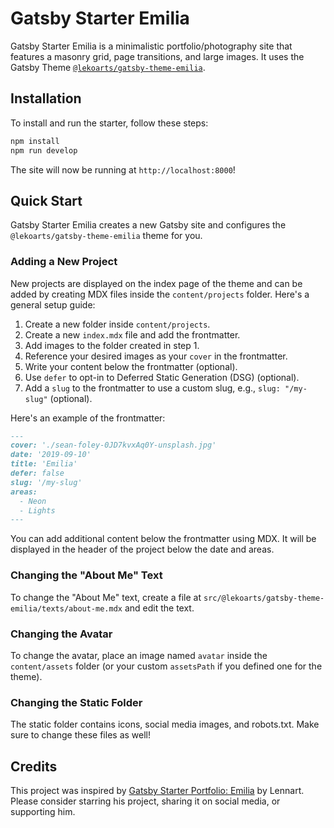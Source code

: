 # Gatsby Starter Emilia

Gatsby Starter Emilia is a minimalistic portfolio/photography site that features a masonry grid, page transitions, and large images. It uses the Gatsby Theme [`@lekoarts/gatsby-theme-emilia`](https://github.com/LekoArts/gatsby-themes/tree/main/themes/gatsby-theme-emilia).

## Installation

To install and run the starter, follow these steps:

```bash
npm install
npm run develop
```

The site will now be running at `http://localhost:8000`!

## Quick Start

Gatsby Starter Emilia creates a new Gatsby site and configures the `@lekoarts/gatsby-theme-emilia` theme for you.

### Adding a New Project

New projects are displayed on the index page of the theme and can be added by creating MDX files inside the `content/projects` folder. Here's a general setup guide:

1. Create a new folder inside `content/projects`.
2. Create a new `index.mdx` file and add the frontmatter.
3. Add images to the folder created in step 1.
4. Reference your desired images as your `cover` in the frontmatter.
5. Write your content below the frontmatter (optional).
6. Use `defer` to opt-in to Deferred Static Generation (DSG) (optional).
7. Add a `slug` to the frontmatter to use a custom slug, e.g., `slug: "/my-slug"` (optional).

Here's an example of the frontmatter:

```md
---
cover: './sean-foley-0JD7kvxAq0Y-unsplash.jpg'
date: '2019-09-10'
title: 'Emilia'
defer: false
slug: '/my-slug'
areas:
  - Neon
  - Lights
---
```

You can add additional content below the frontmatter using MDX. It will be displayed in the header of the project below the date and areas.

### Changing the "About Me" Text

To change the "About Me" text, create a file at `src/@lekoarts/gatsby-theme-emilia/texts/about-me.mdx` and edit the text.

### Changing the Avatar

To change the avatar, place an image named `avatar` inside the `content/assets` folder (or your custom `assetsPath` if you defined one for the theme).

### Changing the Static Folder

The static folder contains icons, social media images, and robots.txt. Make sure to change these files as well!

## Credits

This project was inspired by [Gatsby Starter Portfolio: Emilia](https://github.com/LekoArts/gatsby-starter-portfolio-emilia) by Lennart. Please consider starring his project, sharing it on social media, or supporting him.
